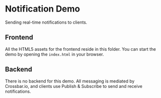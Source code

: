 # Notification Demo

Sending real-time notifications to clients.

## Frontend

All the HTML5 assets for the frontend reside in this folder. You can start the demo by opening the `index.html` in your browser.

## Backend

There is no backend for this demo. All messaging is mediated by Crossbar.io, and clients use Publish & Subscribe to send and receive notifications.
